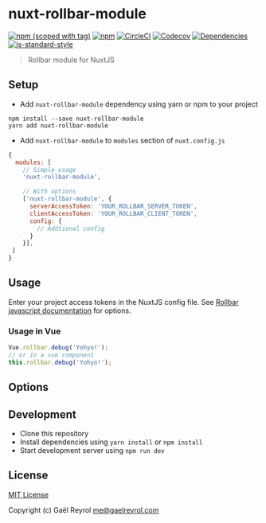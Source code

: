 # nuxt-rollbar-module

[![npm (scoped with tag)](https://img.shields.io/npm/v/nuxt-rollbar-module/latest.svg?style=flat-square)](https://npmjs.com/package/nuxt-rollbar-module)
[![npm](https://img.shields.io/npm/dt/nuxt-rollbar-module.svg?style=flat-square)](https://npmjs.com/package/nuxt-rollbar-module)
[![CircleCI](https://img.shields.io/circleci/project/github/Zevran/nuxt-rollbar-module.svg?style=flat-square)](https://circleci.com/gh/Zevran/nuxt-rollbar-module)
[![Codecov](https://img.shields.io/codecov/c/github/Zevran/nuxt-rollbar-module.svg?style=flat-square)](https://codecov.io/gh/Zevran/nuxt-rollbar-module)
[![Dependencies](https://david-dm.org/Zevran/nuxt-rollbar-module/status.svg?style=flat-square)](https://david-dm.org/Zevran/nuxt-rollbar-module)
[![js-standard-style](https://img.shields.io/badge/code_style-standard-brightgreen.svg?style=flat-square)](http://standardjs.com)

> Rollbar module for NuxtJS

## Setup

- Add `nuxt-rollbar-module` dependency using yarn or npm to your project

```shell
npm install --save nuxt-rollbar-module
yarn add nuxt-rollbar-module
```

- Add `nuxt-rollbar-module` to `modules` section of `nuxt.config.js`

```js
{
  modules: [
    // Simple usage
    'nuxt-rollbar-module',

    // With options
    ['nuxt-rollbar-module', {
      serverAccessToken: 'YOUR_ROLLBAR_SERVER_TOKEN',
      clientAccessToken: 'YOUR_ROLLBAR_CLIENT_TOKEN',
      config: {
        // Addtional config
      }
    }],
 ]
}
```

## Usage

Enter your project access tokens in the NuxtJS config file.
See [Rollbar javascript documentation](https://rollbar.com/docs/notifier/rollbar.js/) for options.

### Usage in Vue

```js
Vue.rollbar.debug('Yohyo!');
// or in a vue component
this.rollbar.debug('Yohyo!');
```

## Options

## Development

- Clone this repository
- Install dependencies using `yarn install` or `npm install`
- Start development server using `npm run dev`

## License

[MIT License](./LICENSE)

Copyright (c) Gaël Reyrol <me@gaelreyrol.com>
